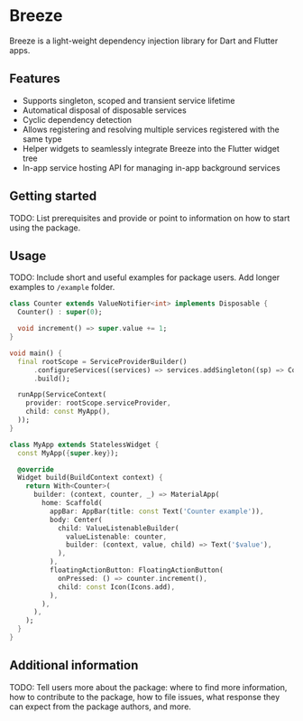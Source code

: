 # Breeze

Breeze is a light-weight dependency injection library for Dart and Flutter apps.

## Features

- Supports singleton, scoped and transient service lifetime
- Automatical disposal of disposable services
- Cyclic dependency detection
- Allows registering and resolving multiple services registered with the same type
- Helper widgets to seamlessly integrate Breeze into the Flutter widget tree
- In-app service hosting API for managing in-app background services

## Getting started

TODO: List prerequisites and provide or point to information on how to
start using the package.

## Usage

TODO: Include short and useful examples for package users. Add longer examples
to `/example` folder.

```dart
class Counter extends ValueNotifier<int> implements Disposable {
  Counter() : super(0);

  void increment() => super.value += 1;
}

void main() {
  final rootScope = ServiceProviderBuilder()
      .configureServices((services) => services.addSingleton((sp) => Counter()))
      .build();

  runApp(ServiceContext(
    provider: rootScope.serviceProvider,
    child: const MyApp(),
  ));
}

class MyApp extends StatelessWidget {
  const MyApp({super.key});

  @override
  Widget build(BuildContext context) {
    return With<Counter>(
      builder: (context, counter, _) => MaterialApp(
        home: Scaffold(
          appBar: AppBar(title: const Text('Counter example')),
          body: Center(
            child: ValueListenableBuilder(
              valueListenable: counter,
              builder: (context, value, child) => Text('$value'),
            ),
          ),
          floatingActionButton: FloatingActionButton(
            onPressed: () => counter.increment(),
            child: const Icon(Icons.add),
          ),
        ),
      ),
    );
  }
}
```

## Additional information

TODO: Tell users more about the package: where to find more information, how to
contribute to the package, how to file issues, what response they can expect
from the package authors, and more.
